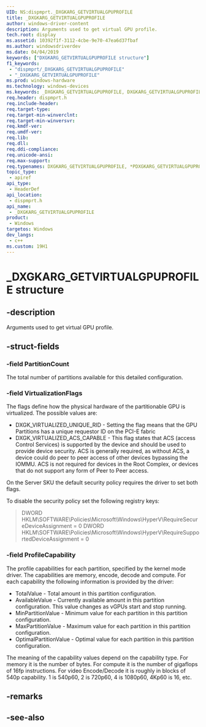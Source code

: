 ```yaml
---
UID: NS:dispmprt._DXGKARG_GETVIRTUALGPUPROFILE
title: _DXGKARG_GETVIRTUALGPUPROFILE
author: windows-driver-content
description: Arguments used to get virtual GPU profile.
tech.root: display
ms.assetid: 10392f1f-3112-4cbe-9e70-47ea6d37fbaf
ms.author: windowsdriverdev
ms.date: 04/04/2019 
keywords: ["DXGKARG_GETVIRTUALGPUPROFILE structure"]
f1_keywords:
 - "dispmprt/_DXGKARG_GETVIRTUALGPUPROFILE"
 - "_DXGKARG_GETVIRTUALGPUPROFILE"
ms.prod: windows-hardware
ms.technology: windows-devices
ms.keywords: _DXGKARG_GETVIRTUALGPUPROFILE, DXGKARG_GETVIRTUALGPUPROFILE, *PDXGKARG_GETVIRTUALGPUPROFILE, 
req.header: dispmprt.h
req.include-header:
req.target-type:
req.target-min-winverclnt: 
req.target-min-winversvr:
req.kmdf-ver:
req.umdf-ver:
req.lib:
req.dll:
req.ddi-compliance:
req.unicode-ansi:
req.max-support:
req.typenames: DXGKARG_GETVIRTUALGPUPROFILE, *PDXGKARG_GETVIRTUALGPUPROFILE
topic_type: 
 - apiref
api_type: 
 - HeaderDef
api_location: 
 - dispmprt.h
api_name: 
 - _DXGKARG_GETVIRTUALGPUPROFILE
product: 
 - Windows
targetos: Windows
dev_langs:
 - c++
ms.custom: 19H1
---
```


# _DXGKARG_GETVIRTUALGPUPROFILE structure

## -description

Arguments used to get virtual GPU profile.

## -struct-fields

### -field PartitionCount

The total number of partitions available for this detailed configuration.

### -field VirtualizationFlags

The flags define how the physical hardware of the partitionable GPU is virtualized. The possible values are:

* DXGK_VIRTUALIZED_UNIQUE_RID - Setting the flag means that the GPU Partitions has a unique requestor ID on the PCI-E fabric
* DXGK_VIRTUALIZED_ACS_CAPABLE - This flag states that ACS (access Control Services) is supported by the device and should be used to provide device security. ACS is generally required, as without ACS, a device could do peer to peer access of other devices bypassing the IOMMU. ACS is not required for devices in the Root Complex, or devices that do not support any form of Peer to Peer access.

On the Server SKU the default security policy requires the driver to set both flags.

To disable the security policy set the following registry keys:

> DWORD HKLM\SOFTWARE\Policies\Microsoft\Windows\HyperV\RequireSecureDeviceAssignment = 0
> DWORD HKLM\SOFTWARE\Policies\Microsoft\Windows\HyperV\RequireSupportedDeviceAssignment = 0

### -field ProfileCapability
 
The profile capabilities for each partition, specified by the kernel mode driver. The capabilities are memory, encode, decode and compute. For each capability the following information is provided by the driver:

* TotalValue - Total amount in this partition configuration.
* AvailableValue - Currently available amount in this partition configuration. This value changes as vGPUs start and stop running.
* MinPartitionValue - Minimum value for each partition in this partition configuration. 
* MaxPartitionValue - Maximum value for each partition in this partition configuration. 
* OptimalPartitionValue - Optimal value for each partition in this partition configuration. 

The meaning of the capability values depend on the capability type. For memory it is the number of bytes. For compute it is the number of gigaflops of 16fp instructions. For video Encode/Decode it is roughly in blocks of 540p capability.  1 is 540p60, 2 is 720p60, 4 is 1080p60, 4Kp60 is 16, etc.

## -remarks

## -see-also
